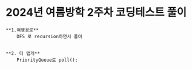 # 2024년 여름방학 2주차 코딩테스트 풀이
    **1.여행경로**
        DFS 로 recursion하면서 풀이


    **2. 더 맵게**
        PriorityQueue로 poll();